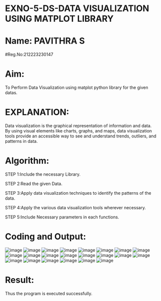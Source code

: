 # EXNO-5-DS-DATA VISUALIZATION USING MATPLOT LIBRARY
# Name: PAVITHRA S
#Reg.No:212223230147
# Aim:
  To Perform Data Visualization using matplot python library for the given datas.

# EXPLANATION:
Data visualization is the graphical representation of information and data. By using visual elements like charts, graphs, and maps, data visualization tools provide an accessible way to see and understand trends, outliers, and patterns in data.

# Algorithm:
STEP 1:Include the necessary Library.

STEP 2:Read the given Data.

STEP 3:Apply data visualization techniques to identify the patterns of the data.

STEP 4:Apply the various data visualization tools wherever necessary.

STEP 5:Include Necessary parameters in each functions.

# Coding and Output:

![image](https://github.com/user-attachments/assets/820660df-d168-40b0-8fa0-fcf6f6c9251f)
![image](https://github.com/user-attachments/assets/4addcae1-3956-4e37-ad73-f9ca660254d1)
![image](https://github.com/user-attachments/assets/b16a4bdb-9f29-41c3-b7e8-5b7caa5eaf58)
![image](https://github.com/user-attachments/assets/ff4f0f9f-5be2-4c27-ac20-8fc49da9723d)
![image](https://github.com/user-attachments/assets/6e1b35ff-61d9-4542-ad7b-81a5655648b1)
![image](https://github.com/user-attachments/assets/b4117269-a50c-4ce3-9f77-77a05cc4d6f1)
![image](https://github.com/user-attachments/assets/478d824b-e080-4dae-ab63-789495386f90)
![image](https://github.com/user-attachments/assets/ae300e0f-286d-46c5-813e-c03b6ac67fba)
![image](https://github.com/user-attachments/assets/16a41336-159d-4399-a98e-a9186db0aa88)
![image](https://github.com/user-attachments/assets/2893f05f-3e5b-4d90-870f-b37478198cdc)
![image](https://github.com/user-attachments/assets/5a0950b4-ad19-4da0-a149-a38b5b8aa2ea)
![image](https://github.com/user-attachments/assets/c86ae89f-de4e-424f-b285-74c7f629c02e)
![image](https://github.com/user-attachments/assets/eeba9a74-28fc-4734-862b-7397fc57588b)
![image](https://github.com/user-attachments/assets/26105736-f526-4050-9f80-fb39c8fa10d2)
![image](https://github.com/user-attachments/assets/7c9cac04-9ac2-42af-bfcd-f9543f831bf3)
![image](https://github.com/user-attachments/assets/a7b99456-499a-4597-bd47-723fa1ce485a)
![image](https://github.com/user-attachments/assets/0d07d943-0b89-4f8c-8679-c4cd4bc6c09b)
![image](https://github.com/user-attachments/assets/e6e1834d-db0b-4b03-b4b9-3948d90ffc84)
![image](https://github.com/user-attachments/assets/2291fd2d-5e46-447e-867c-71a261f29b29)
![image](https://github.com/user-attachments/assets/b97766be-3b88-4658-9b6a-1e063ae22201)
![image](https://github.com/user-attachments/assets/511acae3-beec-48be-b5d6-5d12d977f00b)
![image](https://github.com/user-attachments/assets/f7670fb4-93ea-446b-b80f-162e24820975)


# Result:
Thus the program is executed successfully.
